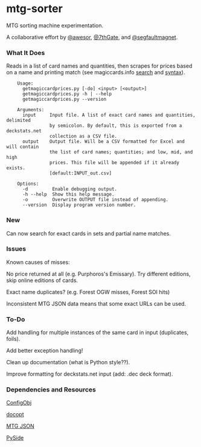 # mtg-sorter
MTG sorting machine experimentation.

A collaborative effort by [@awesor](https://github.com/awesor), [@7thGate](https://github.com/7thGate), and [@segfaultmagnet](https://github.com/segfaultmagnet).

### What It Does
Reads in a list of card names and quantities, then scrapes for prices based on a name and printing match (see magiccards.info [search](http://magiccards.info/search.html) and [syntax](http://magiccards.info/syntax.html)).

        Usage:
          getmagiccardprices.py [-do] <input> [<output>]
          getmagiccardprices.py -h | --help
          getmagiccardprices.py --version

        Arguments:
          input     Input file. A list of exact card names and quantities, delimited
                    by semicolon. By default, this is exported from a deckstats.net
                    collection as a CSV file.
          output    Output file. Will be a CSV formatted for Excel and will contain
                    the list of card names; quantities; and low, mid, and high
                    prices. This file will be appended if it already exists.
                    [default:INPUT_out.csv]

        Options:
          -d         Enable debugging output.
          -h --help  Show this help message.
          -o         Overwrite OUTPUT file instead of appending.
          --version  Display program version number.

### New
Can now search for exact cards in sets and partial name matches.

### Issues
Known causes of misses:

  No price returned at all (e.g. Purphoros's Emissary). Try different editions, skip online editions of cards.

  Exact name duplicates? (e.g. Forest OGW misses, Forest SOI hits)

  Inconsistent MTG JSON data means that some exact URLs can be used.

### To-Do
Add handling for multiple instances of the same card in input (duplicates, foils).

Add better exception handling!

Clean up documentation (what is Python style??).

Improve formatting for deckstats.net input (add: .dec deck format).

### Dependencies and Resources
[ConfigObj](http://www.voidspace.org.uk/python/configobj.html)

[docopt](http://docopt.org/)

[MTG JSON](http://mtgjson.com/)

[PySide](https://pypi.python.org/pypi/PySide/)
